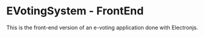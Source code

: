 # EVotingSystem - FrontEnd
This is the front-end version of an e-voting application done with Electronjs.
